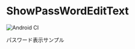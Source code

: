 # ShowPassWordEditText

![Android CI](https://github.com/yoshida0261/ShowPassWordEditText/workflows/Android%20CI/badge.svg)

パスワード表示サンプル

